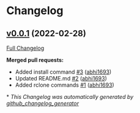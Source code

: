 # Changelog

## [v0.0.1](https://github.com/Onemind-Services-LLC/py-rclone/tree/v0.0.1) (2022-02-28)

[Full Changelog](https://github.com/Onemind-Services-LLC/py-rclone/compare/440e1c1183fa9fef552b192eb4d9fe04e9173ff3...v0.0.1)

**Merged pull requests:**

- Added install command [\#3](https://github.com/Onemind-Services-LLC/py-rclone/pull/3) ([abhi1693](https://github.com/abhi1693))
- Updated README.md [\#2](https://github.com/Onemind-Services-LLC/py-rclone/pull/2) ([abhi1693](https://github.com/abhi1693))
- Added rclone commands [\#1](https://github.com/Onemind-Services-LLC/py-rclone/pull/1) ([abhi1693](https://github.com/abhi1693))



\* *This Changelog was automatically generated by [github_changelog_generator](https://github.com/github-changelog-generator/github-changelog-generator)*
